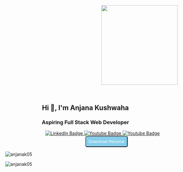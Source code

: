 

<div style="width:50%;height:250px; margin-Left:60% ;padding-bottom:6%;"><img src="https://media.giphy.com/media/L1R1tvI9svkIWwpVYr/giphy.gif" width="50%" height="250px" style="position:absolute" frameBorder="0" class="giphy-embed" allowFullScreen></img></div>


<h2 align="center">Hi 👋, I'm Anjana Kushwaha</h2>
<h3 align="center">Aspiring Full Stack Web Developer</h3>
<div id="badges" style="margin-Left:25%">
  <a href="https://www.linkedin.com/in/anjana-kushwaha/">
    <img src="https://img.shields.io/badge/LinkedIn-blue?style=for-the-badge&logo=linkedin&logoColor=white" alt="LinkedIn Badge"/>
  </a>
  <a href="https://github.com/anjanak05">
    <img src="https://img.shields.io/badge/Github-black?style=for-the-badge&logo=github&logoColor=white" alt="Youtube Badge"/>
  </a>
  <a href="your-Download-URL">
    <img src="https://img.shields.io/badge/Portfolio-green?style=for-the-badge&logo=&logoColor=white" alt="Youtube Badge"/>
  </a>
</div>
<a href="./images/Anjana Kushwaha_Resume.pdf" download="Anjana Kushwaha Resume" ><button style="padding:8px; background-Color:skyblue; color:white; border-radius:5px; margin-Left:50%">Download Resume</button></a>


<p><img align="center" src="https://github-readme-stats.vercel.app/api/top-langs?username=anjanak05&show_icons=true&locale=en&layout=compact" alt="anjanak05" /></p>

<p><img align="center" src="https://github-readme-streak-stats.herokuapp.com/?user=anjanak05&" alt="anjanak05" /></p>
